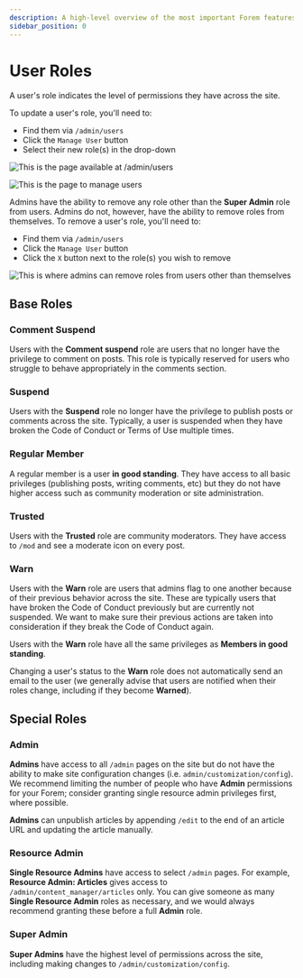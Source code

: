 ```yaml
---
description: A high-level overview of the most important Forem features.
sidebar_position: 0
---
```


# User Roles

A user's role indicates the level of permissions they have across the site.

To update a user's role, you'll need to:

* Find them via `/admin/users`
* Click the `Manage User` button
* Select their new role\(s) in the drop-down

![This is the page available at /admin/users](/img/userRolesManage.png)

![This is the page to manage users](/img/userRolesNewStatus.png)

Admins have the ability to remove any role other than the **Super Admin** role from users. Admins do not, however, have the ability to remove roles from themselves. To remove a user's role, you'll need to:

* Find them via `/admin/users`
* Click the `Manage User` button
* Click the `X` button next to the role\(s\) you wish to remove

![This is where admins can remove roles from users other than themselves](/img/userRolesCurrentRole.png)


## Base Roles

### Comment Suspend

Users with the **Comment suspend** role are users that no longer have the privilege to comment on posts. This role is typically reserved for users who struggle to behave appropriately in the comments section.

### Suspend

Users with the **Suspend** role no longer have the privilege to publish posts or comments across the site. Typically, a user is suspended when they have broken the Code of Conduct or Terms of Use multiple times.

### Regular Member

A regular member is a user **in good standing**. They have access to all basic privileges \(publishing posts, writing comments, etc\) but they do not have higher access such as community moderation or site administration. 

### Trusted

Users with the **Trusted** role are community moderators. They have access to `/mod` and see a moderate icon on every post.

### Warn

Users with the **Warn** role are users that admins flag to one another because of their previous behavior across the site. These are typically users that have broken the Code of Conduct previously but are currently not suspended. We want to make sure their previous actions are taken into consideration if they break the Code of Conduct again. 

Users with the **Warn** role have all the same privileges as **Members in good standing**.

Changing a user's status to the **Warn** role does not automatically send an email to the user (we generally advise that users are notified when their roles change, including if they become **Warned**). 

## Special Roles

### Admin

**Admins** have access to all `/admin` pages on the site but do not have the ability to make site configuration changes (i.e. `admin/customization/config`). We recommend limiting the number of people who have **Admin** permissions for your Forem; consider granting single resource admin privileges first, where possible.

**Admins** can unpublish articles by appending `/edit` to the end of an article URL and updating the article manually. 

### Resource Admin

**Single Resource Admins** have access to select `/admin` pages. For example, **Resource Admin: Articles** gives access to `/admin/content_manager/articles` only. You can give someone as many **Single Resource Admin** roles as necessary, and we would always recommend granting these before a full **Admin** role. 

### Super Admin

**Super Admins** have the highest level of permissions across the site, including making changes to `/admin/customization/config`. 

